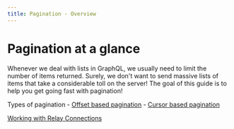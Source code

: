 ```yaml
---
title: Pagination - Overview
---
```


# Pagination at a glance

Whenever we deal with lists in GraphQL, we usually need to limit the number of items returned. Surely, we don't want to send massive lists of
items that take a considerable toll on the server! The goal of this guide is to help you get going fast with pagination!

Types of pagination - [Offset based pagination](./offset-based) - [Cursor based pagination](./cursor-based)

[Working with Relay Connections](./connections)
